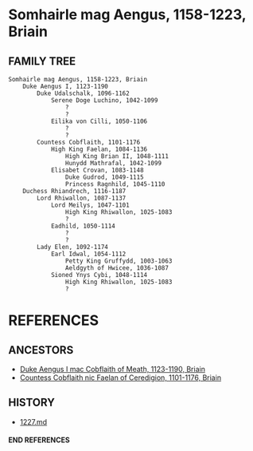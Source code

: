 # Somhairle mag Aengus, 1158-1223, Briain

## FAMILY TREE 
```
Somhairle mag Aengus, 1158-1223, Briain
	Duke Aengus I, 1123-1190
		Duke Udalschalk, 1096-1162
			Serene Doge Luchino, 1042-1099
				?
				?
			Eilika von Cilli, 1050-1106
				?
				?
		Countess Cobflaith, 1101-1176
			High King Faelan, 1084-1136
				High King Brian II, 1048-1111
				Hunydd Mathrafal, 1042-1099
			Elisabet Crovan, 1083-1148	
				Duke Gudrod, 1049-1115
				Princess Ragnhild, 1045-1110
	Duchess Rhiandrech, 1116-1187
		Lord Rhiwallon, 1087-1137
			Lord Meilys, 1047-1101
				High King Rhiwallon, 1025-1083
				?
			Eadhild, 1050-1114
				?
				?
		Lady Elen, 1092-1174
			Earl Idwal, 1054-1112
				Petty King Gruffydd, 1003-1063
				Aeldgyth of Hwicee, 1036-1087
			Sioned Ynys Cybi, 1048-1114
				High King Rhiwallon, 1025-1083
				?
```


# REFERENCES

## ANCESTORS
* [Duke Aengus I mac Cobflaith of Meath, 1123-1190, Briain](aengus_i_mac_cobflaith_1123.md)
* [Countess Cobflaith nic Faelan of Ceredigion, 1101-1176, Briain](cobflaith_nic_faelan_1101.md)

## HISTORY
* [1227.md](../h/1227.md)
#### END REFERENCES